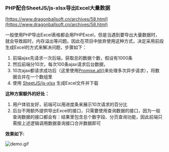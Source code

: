 ### PHP配合SheetJS/js-xlsx导出Excel大量数据

[https://www.dragonballsoft.cn/archives/58.html](https://www.dragonballsoft.cn/archives/58.html)

一般使用PHP导出Excel表格都会用PHPExcel，但是当遇到要导出大量数据时，就会导致超时，内存溢出等问题。因此在项目中放弃使用这种方式，决定采用前段生成Excel的方式来解决问题，步骤如下：

1. 前端ajax先请求一次后端，获取总的数据个数，假设有1000条
2. 然后前端分10次，每次100条ajax请求后台数据，
3. 10次ajax都请求成功后（这里使用[Promise.all()](https://developer.mozilla.org/zh-CN/docs/Web/JavaScript/Reference/Global_Objects/Promise/all)来处理多次异步请求），将数据合并在一个数组里
4. 使用 [SheetJS/js-xlsx](https://github.com/SheetJS/js-xlsx) 生成Excel文件并下载


**这种方案额外的好处：**

1. 用户体验友好，前端可以用进度条来展示10次请求的百分比
2. 后台不用额外提供导出Excel的接口，只需要使用查询数据的接口，因为一般查询数据的接口都会有：结果里包含总个数字段、分页查询功能，因此前端只需按上述逻辑调用数据查询接口合并数据即可

**效果如下:**

![demo.gif](https://www.dragonballsoft.cn/usr/uploads/2018/01/2110612983.gif)
